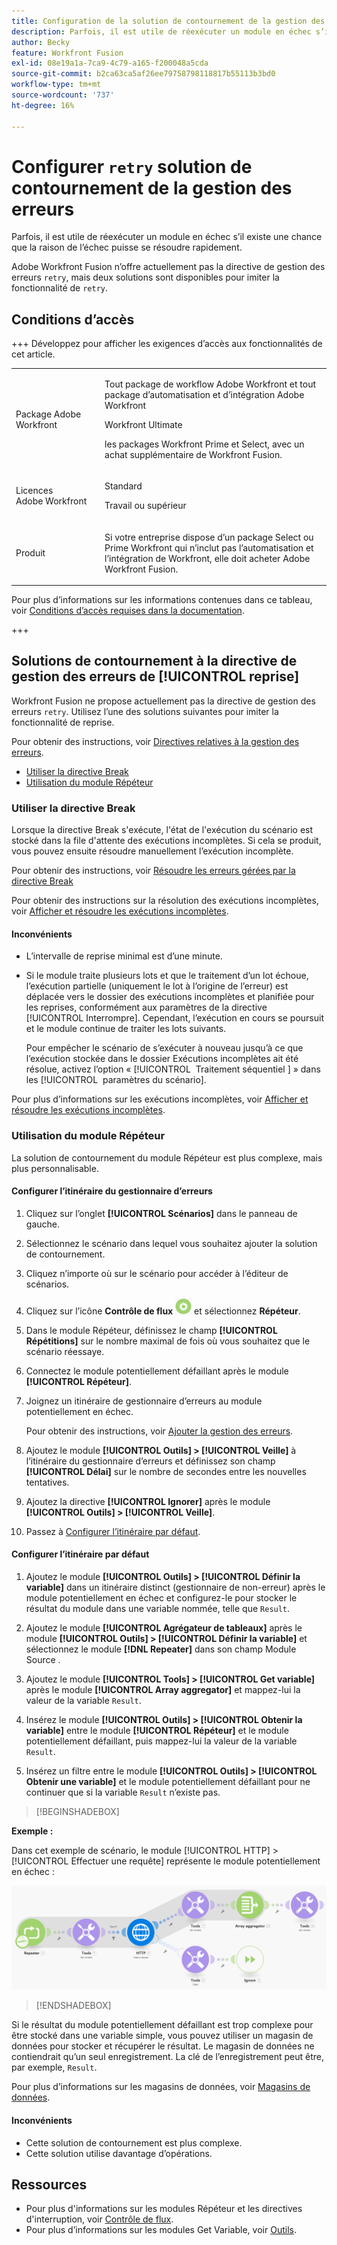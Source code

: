 ```yaml
---
title: Configuration de la solution de contournement de la gestion des erreurs de reprise
description: Parfois, il est utile de réexécuter un module en échec s’il existe une chance que la raison de l’échec puisse se résoudre rapidement.
author: Becky
feature: Workfront Fusion
exl-id: 08e19a1a-7ca9-4c79-a165-f200048a5cda
source-git-commit: b2ca63ca5af26ee79758798118817b55113b3bd0
workflow-type: tm+mt
source-wordcount: '737'
ht-degree: 16%

---
```


# Configurer `retry` solution de contournement de la gestion des erreurs

Parfois, il est utile de réexécuter un module en échec s’il existe une chance que la raison de l’échec puisse se résoudre rapidement.

Adobe Workfront Fusion n’offre actuellement pas la directive de gestion des erreurs `retry`, mais deux solutions sont disponibles pour imiter la fonctionnalité de `retry`.

## Conditions d’accès

+++ Développez pour afficher les exigences d’accès aux fonctionnalités de cet article.

<table style="table-layout:auto">
 <col> 
 <col> 
 <tbody> 
  <tr> 
   <td role="rowheader">Package Adobe Workfront</td> 
   <td> <p>Tout package de workflow Adobe Workfront et tout package d’automatisation et d’intégration Adobe Workfront</p><p>Workfront Ultimate</p><p>les packages Workfront Prime et Select, avec un achat supplémentaire de Workfront Fusion.</p> </td> 
  </tr> 
  <tr data-mc-conditions=""> 
   <td role="rowheader">Licences Adobe Workfront</td> 
   <td> <p>Standard</p><p>Travail ou supérieur</p> </td> 
  </tr> 
  <tr> 
   <td role="rowheader">Produit</td> 
   <td>
   <p>Si votre entreprise dispose d’un package Select ou Prime Workfront qui n’inclut pas l’automatisation et l’intégration de Workfront, elle doit acheter Adobe Workfront Fusion.</li></ul>
   </td> 
  </tr>
 </tbody> 
</table>

Pour plus d’informations sur les informations contenues dans ce tableau, voir [Conditions d’accès requises dans la documentation](/help/workfront-fusion/references/licenses-and-roles/access-level-requirements-in-documentation.md).

+++

## Solutions de contournement à la directive de gestion des erreurs de [!UICONTROL reprise]

Workfront Fusion ne propose actuellement pas la directive de gestion des erreurs `retry`. Utilisez l’une des solutions suivantes pour imiter la fonctionnalité de reprise.

Pour obtenir des instructions, voir [Directives relatives à la gestion des erreurs](/help/workfront-fusion/references/errors/directives-for-error-handling.md).

* [Utiliser la directive Break](#use-the-break-directive)
* [Utilisation du module Répéteur](#use-the-repeater-module)

### Utiliser la directive Break

Lorsque la directive Break s&#39;exécute, l&#39;état de l&#39;exécution du scénario est stocké dans la file d&#39;attente des exécutions incomplètes. Si cela se produit, vous pouvez ensuite résoudre manuellement l’exécution incomplète.

Pour obtenir des instructions, voir [Résoudre les erreurs gérées par la directive Break](/help/workfront-fusion/create-scenarios/config-error-handling/resolve-error-from-break-directive.md)

Pour obtenir des instructions sur la résolution des exécutions incomplètes, voir [Afficher et résoudre les exécutions incomplètes](/help/workfront-fusion/manage-scenarios/view-and-resolve-incomplete-executions.md).

#### Inconvénients

* L’intervalle de reprise minimal est d’une minute.
* Si le module traite plusieurs lots et que le traitement d’un lot échoue, l’exécution partielle (uniquement le lot à l’origine de l’erreur) est déplacée vers le dossier des exécutions incomplètes et planifiée pour les reprises, conformément aux paramètres de la directive [!UICONTROL Interrompre]. Cependant, l’exécution en cours se poursuit et le module continue de traiter les lots suivants.

  Pour empêcher le scénario de s’exécuter à nouveau jusqu’à ce que l’exécution stockée dans le dossier Exécutions incomplètes ait été résolue, activez l’option « [!UICONTROL &#x200B; Traitement séquentiel &#x200B;] » dans les [!UICONTROL &#x200B; paramètres du scénario].

Pour plus d’informations sur les exécutions incomplètes, voir [Afficher et résoudre les exécutions incomplètes](/help/workfront-fusion/manage-scenarios/view-and-resolve-incomplete-executions.md).

### Utilisation du module Répéteur

La solution de contournement du module Répéteur est plus complexe, mais plus personnalisable.

#### Configurer l’itinéraire du gestionnaire d’erreurs

1. Cliquez sur l’onglet **[!UICONTROL Scénarios]** dans le panneau de gauche.
1. Sélectionnez le scénario dans lequel vous souhaitez ajouter la solution de contournement.
1. Cliquez n’importe où sur le scénario pour accéder à l’éditeur de scénarios.
1. Cliquez sur l’icône **Contrôle de flux** ![Contrôle de flux](assets/flow-control-icon.png) et sélectionnez **Répéteur**.
1. Dans le module Répéteur, définissez le champ **[!UICONTROL Répétitions]** sur le nombre maximal de fois où vous souhaitez que le scénario réessaye.
1. Connectez le module potentiellement défaillant après le module **[!UICONTROL Répéteur]**.
1. Joignez un itinéraire de gestionnaire d’erreurs au module potentiellement en échec.

   Pour obtenir des instructions, voir [Ajouter la gestion des erreurs](/help/workfront-fusion/create-scenarios/config-error-handling/error-handling.md).
1. Ajoutez le module **[!UICONTROL Outils] > [!UICONTROL Veille]** à l’itinéraire du gestionnaire d’erreurs et définissez son champ **[!UICONTROL Délai]** sur le nombre de secondes entre les nouvelles tentatives.

1. Ajoutez la directive **[!UICONTROL Ignorer]** après le module **[!UICONTROL Outils] > [!UICONTROL Veille]**.
1. Passez à [Configurer l’itinéraire par défaut](#configure-the-default-route).

#### Configurer l’itinéraire par défaut

1. Ajoutez le module **[!UICONTROL Outils] > [!UICONTROL Définir la variable]** dans un itinéraire distinct (gestionnaire de non-erreur) après le module potentiellement en échec et configurez-le pour stocker le résultat du module dans une variable nommée, telle que `Result`.

1. Ajoutez le module **[!UICONTROL Agrégateur de tableaux]** après le module **[!UICONTROL Outils] > [!UICONTROL Définir la variable]** et sélectionnez le module **[!DNL Repeater]** dans son champ Module Source .

1. Ajoutez le module **[!UICONTROL Tools] > [!UICONTROL Get variable]** après le module **[!UICONTROL Array aggregator]** et mappez-lui la valeur de la variable `Result`.

1. Insérez le module **[!UICONTROL Outils] > [!UICONTROL Obtenir la variable]** entre le module **[!UICONTROL Répéteur]** et le module potentiellement défaillant, puis mappez-lui la valeur de la variable `Result`.

1. Insérez un filtre entre le module **[!UICONTROL Outils] > [!UICONTROL Obtenir une variable]** et le module potentiellement défaillant pour ne continuer que si la variable `Result` n’existe pas.

>[!BEGINSHADEBOX]

**Exemple :**

Dans cet exemple de scénario, le module [!UICONTROL HTTP] > [!UICONTROL Effectuer une requête] représente le module potentiellement en échec :

![HTTP Effectuer une requête](assets/http-make-request.png)

>[!ENDSHADEBOX]

Si le résultat du module potentiellement défaillant est trop complexe pour être stocké dans une variable simple, vous pouvez utiliser un magasin de données pour stocker et récupérer le résultat. Le magasin de données ne contiendrait qu’un seul enregistrement. La clé de l’enregistrement peut être, par exemple, `Result`.

Pour plus d’informations sur les magasins de données, voir [Magasins de données](/help/workfront-fusion/create-scenarios/map-data/data-stores.md).

#### Inconvénients

* Cette solution de contournement est plus complexe.
* Cette solution utilise davantage d’opérations.

## Ressources

* Pour plus d&#39;informations sur les modules Répéteur et les directives d&#39;interruption, voir [Contrôle de flux](/help/workfront-fusion/references/apps-and-modules/tools-and-transformers/flow-control.md).
* Pour plus d’informations sur les modules Get Variable, voir [Outils](/help/workfront-fusion/references/apps-and-modules/tools-and-transformers/tools-modules.md).
